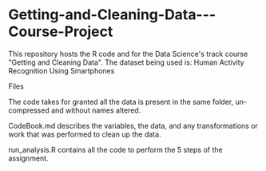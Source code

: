 Getting-and-Cleaning-Data---Course-Project
==========================================
This repository hosts the R code and for the Data Science's track course "Getting and Cleaning Data". The dataset being used is: Human Activity Recognition Using Smartphones

Files

The code takes for granted all the data is present in the same folder, un-compressed and without names altered.

CodeBook.md describes the variables, the data, and any transformations or work that was performed to clean up the data.

run_analysis.R contains all the code to perform the 5 steps of the assignment. 
